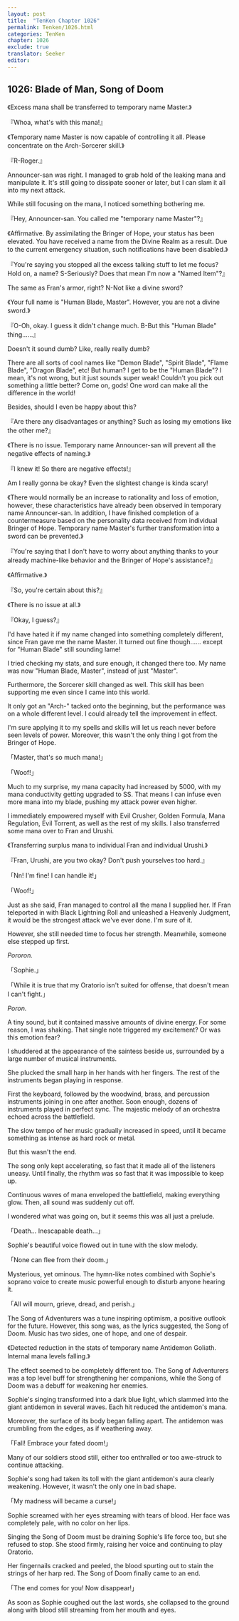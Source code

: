 ```yaml
---
layout: post
title:  "TenKen Chapter 1026"
permalink: Tenken/1026.html
categories: TenKen
chapter: 1026
exclude: true
translator: Seeker
editor: 
---
```

<h2>1026: Blade of Man, Song of Doom</h2>

《Excess mana shall be transferred to temporary name Master.》

『Whoa, what's with this mana!』

《Temporary name Master is now capable of controlling it all. Please concentrate on the Arch-Sorcerer skill.》

『R-Roger.』

 Announcer-san was right. I managed to grab hold of the leaking mana and manipulate it. It's still going to dissipate sooner or later, but I can slam it all into my next attack.

 While still focusing on the mana, I noticed something bothering me.

『Hey, Announcer-san. You called me "temporary name Master"?』

《Affirmative. By assimilating the Bringer of Hope, your status has been elevated. You have received a name from the Divine Realm as a result. Due to the current emergency situation, such notifications have been disabled.》

『You're saying you stopped all the excess talking stuff to let me focus? Hold on, a name? S-Seriously? Does that mean I'm now a "Named Item"?』

 The same as Fran's armor, right? N-Not like a divine sword?

《Your full name is "Human Blade, Master". However, you are not a divine sword.》

『O-Oh, okay. I guess it didn't change much. B-But this "Human Blade" thing……』

 Doesn't it sound dumb? Like, really really dumb?

 There are all sorts of cool names like "Demon Blade", "Spirit Blade", "Flame Blade", "Dragon Blade", etc! But human? I get to be the "Human Blade"? I mean, it's not wrong, but it just sounds super weak! Couldn't you pick out something a little better? Come on, gods! One word can make all the difference in the world!

 Besides, should I even be happy about this?

『Are there any disadvantages or anything? Such as losing my emotions like the other me?』

《There is no issue. Temporary name Announcer-san will prevent all the negative effects of naming.》

『I knew it! So there are negative effects!』

 Am I really gonna be okay? Even the slightest change is kinda scary!

《There would normally be an increase to rationality and loss of emotion, however, these characteristics have already been observed in temporary name Announcer-san. In addition, I have finished completion of a countermeasure based on the personality data received from individual Bringer of Hope. Temporary name Master's further transformation into a sword can be prevented.》

『You're saying that I don't have to worry about anything thanks to your already machine-like behavior and the Bringer of Hope's assistance?』

《Affirmative.》

『So, you're certain about this?』

《There is no issue at all.》

『Okay, I guess?』

 I'd have hated it if my name changed into something completely different, since Fran gave me the name Master. It turned out fine though…… except for "Human Blade" still sounding lame!

I tried checking my stats, and sure enough, it changed there too. My name was now "Human Blade, Master", instead of just "Master".

 Furthermore, the Sorcerer skill changed as well. This skill has been supporting me even since I came into this world.

 It only got an "Arch-" tacked onto the beginning, but the performance was on a whole different level. I could already tell the improvement in effect.

 I'm sure applying it to my spells and skills will let us reach never before seen levels of power. Moreover, this wasn't the only thing I got from the Bringer of Hope.

「Master, that's so much mana!」

「Woof!」

 Much to my surprise, my mana capacity had increased by 5000, with my mana conductivity getting upgraded to SS. That means I can infuse even more mana into my blade, pushing my attack power even higher.

 I immediately empowered myself with Evil Crusher, Golden Formula, Mana Regulation, Evil Torrent, as well as the rest of my skills. I also transferred some mana over to Fran and Urushi.

《Transferring surplus mana to individual Fran and individual Urushi.》

『Fran, Urushi, are you two okay? Don't push yourselves too hard.』

「Nn! I'm fine! I can handle it!」

「Woof!」

 Just as she said, Fran managed to control all the mana I supplied her. If Fran teleported in with Black Lightning Roll and unleashed a Heavenly Judgment, it would be the strongest attack we've ever done. I'm sure of it.

 However, she still needed time to focus her strength. Meanwhile, someone else stepped up first.

 *Pororon.*

「Sophie.」

「While it is true that my Oratorio isn't suited for offense, that doesn't mean I can't fight.」

 *Poron.*

 A tiny sound, but it contained massive amounts of divine energy. For some reason, I was shaking. That single note triggered my excitement? Or was this emotion fear?

 I shuddered at the appearance of the saintess beside us, surrounded by a large number of musical instruments.

 She plucked the small harp in her hands with her fingers. The rest of the instruments began playing in response.

 First the keyboard, followed by the woodwind, brass, and percussion instruments joining in one after another. Soon enough, dozens of instruments played in perfect sync. The majestic melody of an orchestra echoed across the battlefield.

 The slow tempo of her music gradually increased in speed, until it became something as intense as hard rock or metal.

 But this wasn't the end.

 The song only kept accelerating, so fast that it made all of the listeners uneasy. Until finally, the rhythm was so fast that it was impossible to keep up.

 Continuous waves of mana enveloped the battlefield, making everything glow. Then, all sound was suddenly cut off.

 I wondered what was going on, but it seems this was all just a prelude.

「Death… Inescapable death…」

 Sophie's beautiful voice flowed out in tune with the slow melody.

「None can flee from their doom.」

 Mysterious, yet ominous. The hymn-like notes combined with Sophie's soprano voice to create music powerful enough to disturb anyone hearing it.

「All will mourn, grieve, dread, and perish.」

 The Song of Adventurers was a tune inspiring optimism, a positive outlook for the future. However, this song was, as the lyrics suggested, the Song of Doom. Music has two sides, one of hope, and one of despair.

《Detected reduction in the stats of temporary name Antidemon Goliath. Internal mana levels falling.》

 The effect seemed to be completely different too. The Song of Adventurers was a top level buff for strengthening her companions, while the Song of Doom was a debuff for weakening her enemies.

 Sophie's singing transformed into a dark blue light, which slammed into the giant antidemon in several waves. Each hit reduced the antidemon's mana.

 Moreover, the surface of its body began falling apart. The antidemon was crumbling from the edges, as if weathering away.

「Fall! Embrace your fated doom!」

 Many of our soldiers stood still, either too enthralled or too awe-struck to continue attacking.

 Sophie's song had taken its toll with the giant antidemon's aura clearly weakening. However, it wasn't the only one in bad shape.

「My madness will became a curse!」

 Sophie screamed with her eyes streaming with tears of blood. Her face was completely pale, with no color on her lips.

 Singing the Song of Doom must be draining Sophie's life force too, but she refused to stop. She stood firmly, raising her voice and continuing to play Oratorio.

 Her fingernails cracked and peeled, the blood spurting out to stain the strings of her harp red. The Song of Doom finally came to an end.

「The end comes for you! Now disappear!」
 
 As soon as Sophie coughed out the last words, she collapsed to the ground along with blood still streaming from her mouth and eyes.



